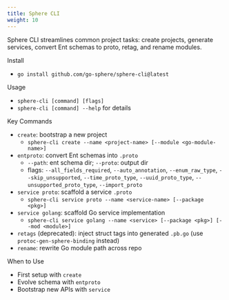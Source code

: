 ```yaml
---
title: Sphere CLI
weight: 10
---
```


Sphere CLI streamlines common project tasks: create projects, generate services, convert Ent schemas to proto, retag, and rename modules.

Install
- `go install github.com/go-sphere/sphere-cli@latest`

Usage
- `sphere-cli [command] [flags]`
- `sphere-cli [command] --help` for details

Key Commands
- `create`: bootstrap a new project
  - `sphere-cli create --name <project-name> [--module <go-module-name>]`
- `entproto`: convert Ent schemas into `.proto`
  - `--path`: ent schema dir; `--proto`: output dir
  - flags: `--all_fields_required`, `--auto_annotation`, `--enum_raw_type`, `--skip_unsupported`, `--time_proto_type`, `--uuid_proto_type`, `--unsupported_proto_type`, `--import_proto`
- `service proto`: scaffold a service `.proto`
  - `sphere-cli service proto --name <service-name> [--package <pkg>]`
- `service golang`: scaffold Go service implementation
  - `sphere-cli service golang --name <service> [--package <pkg>] [--mod <module>]`
- `retags` (deprecated): inject struct tags into generated `.pb.go` (use `protoc-gen-sphere-binding` instead)
- `rename`: rewrite Go module path across repo

When to Use
- First setup with `create`
- Evolve schema with `entproto`
- Bootstrap new APIs with `service`

